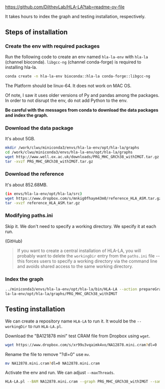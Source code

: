 # 


https://github.com/DiltheyLab/HLA-LA?tab=readme-ov-file

It takes hours to index the graph and testing installation, respectively.



## Steps of installation

### Create the env with required packages

Run the following code to create an env named `hla-la-env` with `hla-la` (channel bioconda). `libgcc-ng` (channel conda-forge) is required to installing hla-la.

```bash
conda create -n hla-la-env bioconda::hla-la conda-forge::libgcc-ng
```

The Platform should be linux-64. It does not work on MAC OS.

Of note, I saw it uses older versions of Py and pandas among the packages. In order to not disrupt the env, do not add Python to the env.

**Be careful with the messages from conda to download the data packages and index the graph.**

### Download the data package

It's about 5GB.

```bash
mkdir /work/clwu/miniconda3/envs/hla-la-env/opt/hla-la/graphs
cd /work/clwu/miniconda3/envs/hla-la-env/opt/hla-la/graphs
wget http://www.well.ox.ac.uk/downloads/PRG_MHC_GRCh38_withIMGT.tar.gz
tar -xvzf PRG_MHC_GRCh38_withIMGT.tar.gz
```

### Download the reference

It's about 852.68MB.

```bash
(in envs/hla-la-env/opt/hla-la/src)
wget https://www.dropbox.com/s/mnkig0fhaym43m0/reference_HLA_ASM.tar.gz
tar -xvzf reference_HLA_ASM.tar.gz
```

### Modifying paths.ini

Skip it. We don't need to specify a working directory. We specify it at each run.

(GitHub)
> If you want to create a central installation of HLA-LA, you will probably want to delete the `workingDir` entry from the `paths.ini` file -- this forces users to specify a working directory via the command line and avoids shared access to the same working directory.

### Index the graph

```bash
../miniconda3/envs/hla-la-env/opt/hla-la/bin/HLA-LA --action prepareGraph --PRG_graph_dir /work/clwu/miniconda3/envs/h
la-la-env/opt/hla-la/graphs/PRG_MHC_GRCh38_withIMGT
```

## Testing installation

We can create a repository name `HLA-LA` to run it. It would be the `--workingDir` to run `HLA-LA.pl`.

Download the "BA121878 mini" test CRAM file from Dropbox using `wget`.

```bash
wget https://www.dropbox.com/s/xr99u3vqaimk4vo/NA12878.mini.cram?dl=0
```

Rename the file to remove "?dl=0" use `mv`.

```bash
mv NA12878.mini.cram?dl=0 NA12878.mini.cram
```

Activate the env and run. We can adjust `--maxThreads`.

```bash
HLA-LA.pl --BAM NA12878.mini.cram --graph PRG_MHC_GRCh38_withIMGT --sampleID NA12878 --maxThreads 7 --workingDir /work/clwu/HLA-LA/
```
